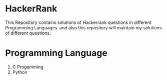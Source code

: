 # HackerRank
This Repository contains solutions of Hackerrank questions in different Programming Languages. 
and also this repository will maintain my solutions of different questions.

# Programming Language
1. C Progamming
2. Python 
